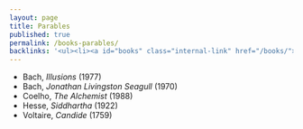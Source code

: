 ```yaml
---
layout: page
title: Parables
published: true
permalink: /books-parables/
backlinks: '<ul><li><a id="books" class="internal-link" href="/books/">Books</a></li></ul>'
---
```


* Bach, _Illusions_ (1977) 
* Bach, _Jonathan Livingston Seagull_ (1970) 
* Coelho, _The Alchemist_ (1988) 
* Hesse, _Siddhartha_ (1922) 
* Voltaire, _Candide_ (1759) 
